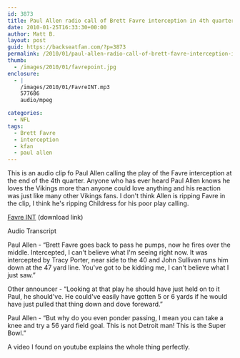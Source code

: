 ```yaml
---
id: 3873
title: Paul Allen radio call of Brett Favre interception in 4th quarter
date: 2010-01-25T16:33:30+00:00
author: Matt B.
layout: post
guid: https://backseatfan.com/?p=3873
permalink: /2010/01/paul-allen-radio-call-of-brett-favre-interception-in-4th-quarter/
thumb:
  - /images/2010/01/favrepoint.jpg
enclosure:
  - |
    /images/2010/01/FavreINT.mp3
    577686
    audio/mpeg

categories:
  - NFL
tags:
  - Brett Favre
  - interception
  - kfan
  - paul allen
---
```


<div class="entry">
  <p>
    This is an audio clip fo Paul Allen calling the play of the Favre interception at the end of the 4th quarter. Anyone who has ever heard Paul Allen knows he loves the Vikings more than anyone could love anything and his reaction was just like many other Vikings fans. I don't think Allen is ripping Favre in the clip, I think he's ripping Childress for his poor play calling.
  </p>

  <p>
    <a href="/images/2010/01/FavreINT.mp3">Favre INT</a> (download link)
  </p>

  <p>
  </p>

  <p>
    Audio Transcript
  </p>

  <p>
    Paul Allen - &#8220;Brett Favre goes back to pass he pumps, now he fires over the middle. Intercepted, I can't believe what I'm seeing right now. It was intercepted by Tracy Porter, near side to the 40 and John Sullivan runs him down at the 47 yard line. You've got to be kidding me, I can't believe what I just saw.&#8221;
  </p>

  <p>
    Other announcer - &#8220;Looking at that play he should have just held on to it Paul, he should've. He could've easily have gotten 5 or 6 yards if he would have just pulled that thing down and dove foreward.&#8221;
  </p>

  <p>
    Paul Allen - &#8220;But why do you even ponder passing, I mean you can take a knee and try a 56 yard field goal. This is not Detroit man! This is the Super Bowl.&#8221;
  </p>

  <p>
    A video I found on youtube explains the whole thing perfectly.
  </p>

  <p>
  </p>
</div>
